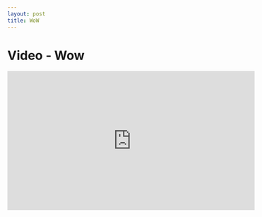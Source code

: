 ```yaml
---
layout: post
title: WoW 
---
```


# Video - Wow
<iframe width="560" height="315" src="https://www.youtube.com/embed/eYNCCu0y-Is" frameborder="0" allowfullscreen></iframe>